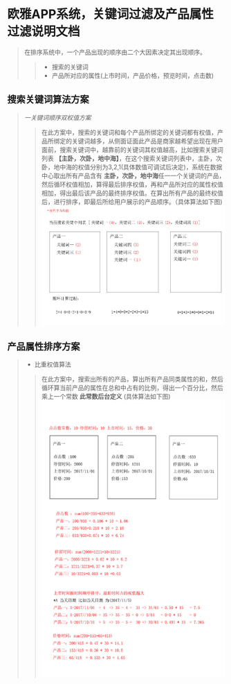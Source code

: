 # 欧雅APP系统，关键词过滤及产品属性过滤说明文档
> 在排序系统中，一个产品出现的顺序由二个大因素决定其出现顺序。
> >* 搜索的关键词 
> >* 产品所对应的属性(上市时间，产品价格，预览时间，点击数) 
> 
## 搜索关键词算法方案
>*一关键词顺序双权值方案*
>> 在此方案中，搜索的关键词和每个产品所绑定的关键词都有权值，产品所绑定的关键词越多，从侧面证面此产品是商家越希望出现在用户面前，搜索关键词中，越靠前的关键词其权值越高，比如搜索关键词列表 **【主卧，次卧，地中海】**，在这个搜索关键词列表中，主卧，次卧，地中海的权值分别为3,2,1(具体数值可调试后决定)，系统在数据中心取出所有产品含有 **主卧，次卧，地中海**任一一个关键词的产品，然后循环权值相加，算得最后排序权值，再和产品所对应的属性权值相加，得出最后该产品的最终排序权值。在算出所有产品的最终权值后，进行排序，即最后所给用户展示的产品顺序。（具体算法如下图)
>>![](https://github.com/zhengqiangzi/oydoc/blob/master/math.jpg)


## 产品属性排序方案
>* 比重权值算法
>>在此方案中，搜索出所有的产品，算出所有产品同类属性的和，然后循环算当前产品的属性在总和中占有的比例，得出一个百分比，然后乘上一个常数 **此常数后台定义** (具体算法如下图) 
>>![](https://github.com/zhengqiangzi/oydoc/blob/master/math2.jpg)

